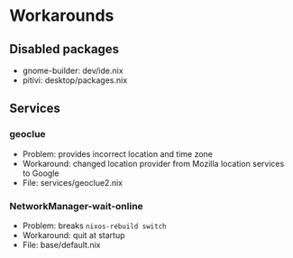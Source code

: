 # Workarounds

## Disabled packages
- gnome-builder: dev/ide.nix
- pitivi: desktop/packages.nix

## Services

### geoclue
- Problem: provides incorrect location and time zone
- Workaround: changed location provider from Mozilla location services to Google 
- File: services/geoclue2.nix

### NetworkManager-wait-online
- Problem: breaks `nixos-rebuild switch`
- Workaround: quit at startup
- File: base/default.nix 
